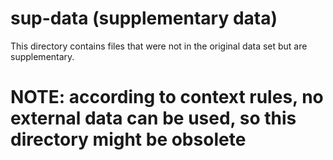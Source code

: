 # sup-data (supplementary data)

This directory contains files that were not in the original data set but are supplementary.

# NOTE: according to context rules, no external data can be used, so this directory might be obsolete